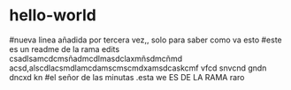 # hello-world
#nueva linea añadida por tercera vez,, solo para saber como va esto
#este es un readme de la rama edits
csadlsamcdcmsñadmcdlmasdclaxmñsdmcñmd
acsd,alscdlacsmdlamcdamscmscmdxamsdcaskcmf vfcd snvcnd gndn dncxd kn
#el señor de las minutas
.esta we ES DE LA RAMA raro
